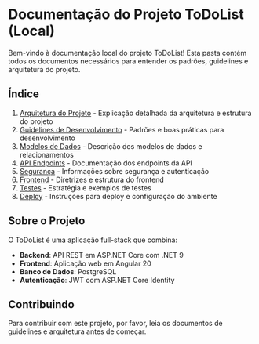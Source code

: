 # Documentação do Projeto ToDoList (Local)

Bem-vindo à documentação local do projeto ToDoList! Esta pasta contém todos os documentos necessários para entender os padrões, guidelines e arquitetura do projeto.

## Índice

1. [Arquitetura do Projeto](./arquitetura.md) - Explicação detalhada da arquitetura e estrutura do projeto
2. [Guidelines de Desenvolvimento](./guidelines.md) - Padrões e boas práticas para desenvolvimento
3. [Modelos de Dados](./modelos.md) - Descrição dos modelos de dados e relacionamentos
4. [API Endpoints](./api.md) - Documentação dos endpoints da API
5. [Segurança](./seguranca.md) - Informações sobre segurança e autenticação
6. [Frontend](./frontend.md) - Diretrizes e estrutura do frontend
7. [Testes](./testes.md) - Estratégia e exemplos de testes
8. [Deploy](./deploy.md) - Instruções para deploy e configuração do ambiente

## Sobre o Projeto

O ToDoList é uma aplicação full-stack que combina:

- **Backend**: API REST em ASP.NET Core com .NET 9
- **Frontend**: Aplicação web em Angular 20
- **Banco de Dados**: PostgreSQL
- **Autenticação**: JWT com ASP.NET Core Identity

## Contribuindo

Para contribuir com este projeto, por favor, leia os documentos de guidelines e arquitetura antes de começar.